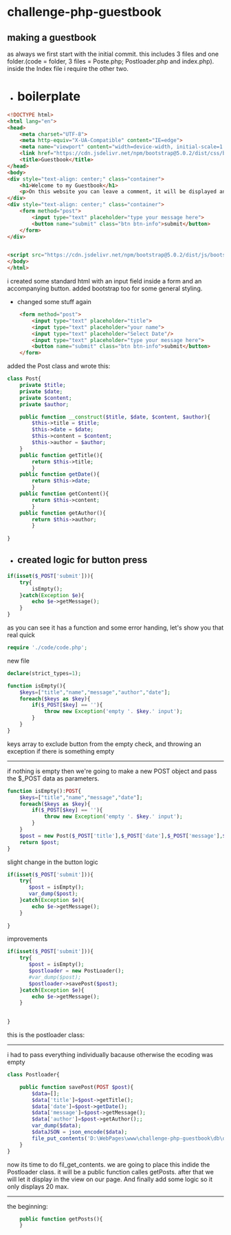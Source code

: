 # challenge-php-guestbook

## making a guestbook
as always we first start with the initial commit. this includes 3 files and one folder.(code = folder, 3 files = Poste.php; Postloader.php and index.php). inside the Index file i require the other two.

* # boilerplate
```html
<!DOCTYPE html>
<html lang="en">
<head>
    <meta charset="UTF-8">
    <meta http-equiv="X-UA-Compatible" content="IE=edge">
    <meta name="viewport" content="width=device-width, initial-scale=1.0">
    <link href="https://cdn.jsdelivr.net/npm/bootstrap@5.0.2/dist/css/bootstrap.min.css" rel="stylesheet" integrity="sha384-EVSTQN3/azprG1Anm3QDgpJLIm9Nao0Yz1ztcQTwFspd3yD65VohhpuuCOmLASjC" crossorigin="anonymous">
    <title>Guestbook</title>
</head>
<body>
<div style="text-align: center;" class="container">
    <h1>Welcome to my Guestbook</h1>
    <p>On this website you can leave a comment, it will be displayed and stored remotely for you.</p>
</div>
<div style="text-align: center;" class="container">
    <form method="post">
        <input type="text" placeholder="type your message here">
        <button name="submit" class="btn btn-info">submit</button>
    </form>
</div>


<script src="https://cdn.jsdelivr.net/npm/bootstrap@5.0.2/dist/js/bootstrap.bundle.min.js" integrity="sha384-MrcW6ZMFYlzcLA8Nl+NtUVF0sA7MsXsP1UyJoMp4YLEuNSfAP+JcXn/tWtIaxVXM" crossorigin="anonymous"></script>   
</body>
</html>
```
i created some standard html with an input field inside a form and an accompanying button.
added bootstrap too for some general styling.

* changed some stuff again
```html
    <form method="post">
        <input type="text" placeholder="title">
        <input type="text" placeholder="your name">
        <input type="text" placeholder="Select Date"/>
        <input type="text" placeholder="type your message here">
        <button name="submit" class="btn btn-info">submit</button>
    </form>
```
added the Post class and wrote this:
```php
class Post{
    private $title;
    private $date;
    private $content;
    private $author;

    public function __construct($title, $date, $content, $author){
        $this->title = $title;
        $this->date = $date;
        $this->content = $content;
        $this->author = $author;
    }
    public function getTitle(){
        return $this->title;
        }
    public function getDate(){
        return $this->date;
        }
    public function getContent(){
        return $this->content;
        }
    public function getAuthor(){
        return $this->author;
        }
    
}
```
* ## created logic for button press
```php
if(isset($_POST['submit'])){
    try{
        isEmpty();
    }catch(Exception $e){
        echo $e->getMessage();
    }  
}
```
as you can see it has a function and some error handing,
let's show you that real quick 
```php
require './code/code.php';
```
new file
```php
declare(strict_types=1);

function isEmpty(){
    $keys=["title","name","message","author","date"];
    foreach($keys as $key){
        if($_POST[$key] == ''){
            throw new Exception('empty '. $key.' input');
        }
    }
}
```
keys array to exclude button from the empty check, and throwing an exception if there is something empty
________
if nothing is empty then we're going to make a new POST object and pass the $_POST data as parameters.
```php
function isEmpty():POST{
    $keys=["title","name","message","date"];
    foreach($keys as $key){
        if($_POST[$key] == ''){
            throw new Exception('empty '. $key.' input');
        }  
    }
    $post = new Post($_POST['title'],$_POST['date'],$_POST['message'],$_POST['name']);
    return $post;
}
```
slight change in the button logic 
```php
if(isset($_POST['submit'])){
    try{
       $post = isEmpty();
       var_dump($post);
    }catch(Exception $e){
        echo $e->getMessage();
    } 
     
}
```
improvements
```php
if(isset($_POST['submit'])){
    try{
       $post = isEmpty();
       $postloader = new PostLoader();
       #var_dump($post);
       $postloader->savePost($post);
    }catch(Exception $e){
        echo $e->getMessage();
    } 

     
}
```
this is the postloader class: 
_______
i had to pass everything individually bacause otherwise the ecoding was empty

```php
class Postloader{

    public function savePost(POST $post){
        $data=[];
        $data['title']=$post->getTitle();
        $data['date']=$post->getDate();
        $data['message']=$post->getMessage();
        $data['author']=$post->getAuthor();;
        var_dump($data);
        $dataJSON = json_encode($data);
        file_put_contents('D:\WebPages\www\challenge-php-guestbook\db\db.txt',$dataJSON,FILE_APPEND);
    }
}
```
now its time to do fil_get_contents. we are going to place this indide the Postloader class. it will be a public function calles getPosts. after that we will let it display in the view on our page. And finally add some logic so it only displays 20 max.
_________
the beginning:
```php
    public function getPosts(){
    }
```